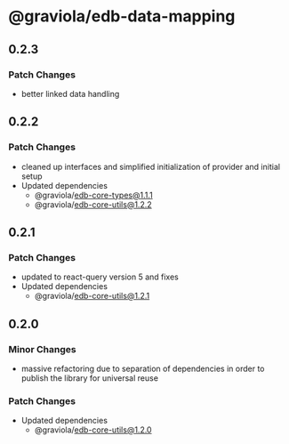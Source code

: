 # @graviola/edb-data-mapping

## 0.2.3

### Patch Changes

- better linked data handling

## 0.2.2

### Patch Changes

- cleaned up interfaces and simplified initialization of provider and initial setup
- Updated dependencies
  - @graviola/edb-core-types@1.1.1
  - @graviola/edb-core-utils@1.2.2

## 0.2.1

### Patch Changes

- updated to react-query version 5 and fixes
- Updated dependencies
  - @graviola/edb-core-utils@1.2.1

## 0.2.0

### Minor Changes

- massive refactoring due to separation of dependencies in order to publish the library for universal reuse

### Patch Changes

- Updated dependencies
  - @graviola/edb-core-utils@1.2.0
